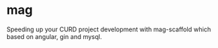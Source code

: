 # mag
Speeding up your CURD project development with mag-scaffold which based on angular, gin and mysql.
